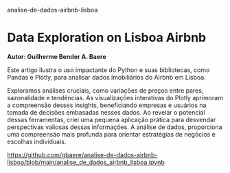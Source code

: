 analise-de-dados-airbnb-lisboa
# Data Exploration on Lisboa Airbnb
**Autor: Guilherme Bender A. Baere**

Este artigo ilustra o uso impactante do Python e suas bibliotecas, como Pandas e Plotly, para analisar dados imobiliários do Airbnb em Lisboa. 

Exploramos análises cruciais, como variações de preços entre pares, sazonalidade e tendências. As visualizações interativas do Plotly aprimoram a compreensão desses insights, beneficiando empresas e usuários na tomada de decisões embasadas nesses dados. Ao revelar o potencial dessas ferramentas, criei uma pequena aplicação prática para desvendar perspectivas valiosas dessas informações. A análise de dados, proporciona uma compreensão mais profunda para orientar estratégias de negócios e escolhas individuais.

https://github.com/gbaere/analise-de-dados-airbnb-lisboa/blob/main/analise_de_dados_airbnb_lisboa.ipynb
